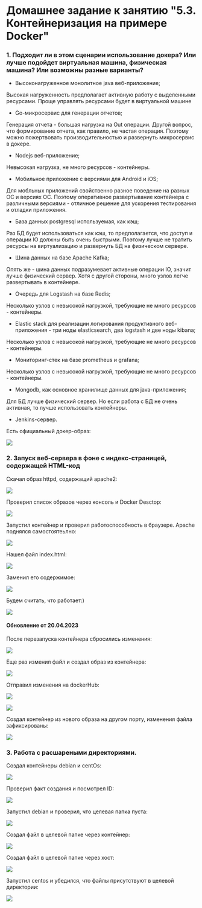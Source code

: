 # Домашнее задание к занятию "5.3. Контейнеризация на примере Docker"

### 1. Подходит ли в этом сценарии использование докера? Или лучше подойдет виртуальная машина, физическая машина? Или возможны разные варианты?

- Высоконагруженное монолитное java веб-приложение;

Высокая нагруженность предполагает активную работу с выделенными ресурсами. Проще управлять ресурсами будет в виртуальной машине

- Go-микросервис для генерации отчетов;

Генерация отчета - большая нагрузка на Out операции. Другой вопрос, что формирование отчета, 
как правило, не частая операция. Поэтому можно пожертвовать производительностью и развернуть микросервис в докере.

- Nodejs веб-приложение;

Невысокая нагрузка, не много ресурсов - контейнеры.

- Мобильное приложение c версиями для Android и iOS;

Для мобльных приложений свойственно разное поведение на разных ОС и версиях ОС. Поэтому оперативное развертывание 
контейнера с различными версиями - отличное решение для ускорения тестирования и отладки приложения.

- База данных postgresql используемая, как кэш;

Раз БД будет использоваться как кэш, то предполагается, что доступ и операции IO должны быть очень быстрыми.
Поэтому лучше не тратить ресурсы на виртуализацию и развернуть БД на физическом сервере.

- Шина данных на базе Apache Kafka;

Опять же - шина данных подразумевает активные операции IO, значит лучше физический сервер.
Хотя с другой стороны, много узлов легче развертывать в контейнере. 

- Очередь для Logstash на базе Redis;

Несколько узлов с невысокой нагрузкой, требующие не много ресурсов - контейнеры.

- Elastic stack для реализации логирования продуктивного веб-приложения - три ноды elasticsearch, два logstash и две ноды kibana;

Несколько узлов с невысокой нагрузкой, требующие не много ресурсов - контейнеры.

- Мониторинг-стек на базе prometheus и grafana;

Несколько узлов с невысокой нагрузкой, требующие не много ресурсов - контейнеры.

- Mongodb, как основное хранилище данных для java-приложения;

Для БД лучше физический сервер. Но если работа с БД не очень активная, то лучше использовать контейнеры.

- Jenkins-сервер.

Есть официальный докер-образ:

![](./img/1_1.png)

### 2. Запуск веб-сервера в фоне с индекс-страницей, содержащей HTML-код

Скачал образ httpd, содержащий apache2:

![](./img/2_1.png)

Проверил список образов через консоль и Docker Desctop:

![](./img/2_2.png)

Запустил контейнер и проверил работоспособность в браузере. Apache поднялся самостоятеьлно:

![](./img/2_3.png)

Нашел файл index.html:

![](./img/2_4.png)

Заменил его содержимое:

![](./img/2_5.png)

Будем считать, что работает:)

![](./img/2_6.png)

#### Обновление от 20.04.2023

После перезапуска контейнера сбросились изменения:

![](./img/2_3.png)

Еще раз изменил файл и создал образ из контейнера:

![](./img/2_7.png)

Отправил изменения на dockerHub:

![](./img/2_8.png)

![](./img/2_9.png)

Создал контейнер из нового образа на другом порту, изменения файла зафиксированы:  

![](./img/2_10.png)

### 3. Работа с расшареными директориями.

Создал контейнеры debian и centOs:

![](./img/3_5.png)

Проверил факт создания и посмотрел ID:

![](./img/3_6.png)

Запустил debian и проверил, что целевая папка пуста:

![](./img/3_7.png)

Создал файл в целевой папке через контейнер:

![](./img/3_8.png)

Создал файл в целевой папке через хост: 

![](./img/3_9.png)

Запустил centos и убедился, что файлы присутствуют в целевой директории:

![](./img/3_10.png)







